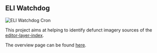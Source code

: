 ## ELI Watchdog

![ELI Watchdog Cron](https://github.com/rbuffat/eli_watchdog/workflows/ELI%20Watchdog%20Cron/badge.svg)


This project aims at helping to identify defunct imagery sources of the [editor-layer-index](https://github.com/osmlab/editor-layer-index).



The overview page can be found [here](https://rbuffat.github.io/eli_watchdog/).

